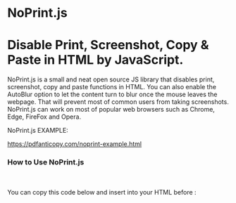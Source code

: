 # NoPrint.js
Disable Print, Screenshot, Copy &amp; Paste in HTML by JavaScript.
===
NoPrint.js is a small and neat open source JS library that disables print, screenshot, copy and paste functions in HTML. You can also enable the AutoBlur option to let the content turn to blur once the mouse leaves the webpage. That will prevent most of common users from taking screenshots. NoPrint.js can work on most of popular web browsers such as Chrome, Edge, FireFox and Opera.

NoPrint.js EXAMPLE:

https://pdfanticopy.com/noprint-example.html


<h3>How to Use NoPrint.js</h3>
<br><br>
You can copy this code below and insert into your HTML before </body>:
<br><br>
<i>
<script language="javascript">
 <br>
var noPrint=true;<br>
var noCopy=true;<br>
var noScreenshot=true;<br>
var autoBlur=true;<br>
</script><br><br>

<script type="text/javascript" src="noprint.js"></script>
 </i>
